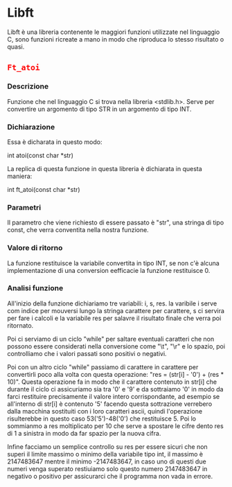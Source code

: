# Libft

Libft è una libreria contenente le maggiori funzioni utilizzate nel linguaggio C, sono funzioni ricreate a mano in modo che riproduca lo stesso risultato o quasi.

## <code style="color : red">Ft_atoi</code>

### Descrizione

Funzione che nel linguaggio C si trova nella libreria <stdlib.h>. Serve per convertire un argomento di tipo STR in un argomento di tipo INT.

### Dichiarazione

Essa è dicharata in questo modo:

int atoi(const char *str)

La replica di questa funzione in questa libreria è dichiarata in questa maniera:

int	ft_atoi(const char *str)

### Parametri

Il parametro che viene richiesto di essere passato è "str", una stringa di tipo const, che verra conventita nella nostra funzione.

### Valore di ritorno

La funzione restituisce la variabile convertita in tipo INT, se non c'è alcuna implementazione di una conversion eefficacie la funzione restituisce 0.

### Analisi funzione

All'inizio della funzione dichiariamo tre variabili: i, s, res. la varibile i serve com indice per mouversi lungo la stringa carattere per carattere, s ci servira per fare i calcoli e la variabile res per salavre il risultato finale che verra poi ritornato. 

Poi ci serviamo di un ciclo "while" per saltare eventuali caratteri che non possono essere considerati nella conversione come "\t", "\r" e lo spazio, poi controlliamo che i valori passati sono positivi o negativi.

Poi con un altro ciclo "while" passiamo di carattere in carattere per convertirli poco alla volta con questa operazione: "res = (str[i] - '0') + (res * 10)". Questa operazione fa in modo che il carattere contenuto in str[i] che durante il ciclo ci assicuriamo sia tra '0' e '9' e da sottraiamo '0' in modo da farci restituire precisamente il valore intero corrispondante, ad esempio se all'interno di str[i] è contenuto '5' facendo questa sottrazione verrebero dalla macchina sostituiti con i loro caratteri ascii, quindi l'operazione risulterebbe in questo caso 53('5')-48('0') che restituisce 5. Poi lo sommianmo a res moltiplicato per 10 che serve a spostare le cifre dento res di 1 a sinistra in modo da far spazio per la nuova cifra.

Infine facciamo un semplice controllo su res per essere sicuri che non superi il limite massimo o minimo della variabile tipo int, il massimo è 2147483647 mentre il minimo -2147483647, in caso uno di questi due numeri venga superato restiuiamo solo questo numero 2147483647 in negativo o positivo per assicurarci che il programma non vada in errore.
